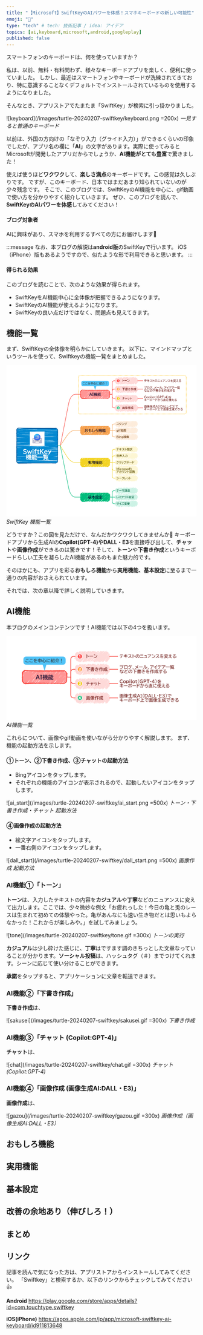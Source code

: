 ```yaml
---
title: "【Microsoft】SwiftKeyのAIパワーを体感！スマホキーボードの新しい可能性"
emoji: "🐢"
type: "tech" # tech: 技術記事 / idea: アイデア
topics: [ai,keyboard,microsoft,android,googleplay]
published: false
---
```

スマートフォンのキーボードは、何を使っていますか？

私は、以前、無料・有料問わず、様々なキーボードアプリを楽しく、便利に使っていました。
しかし、最近はスマートフォンやキーボードが洗練されてきており、特に意識することなくデフォルトでインストールされているものを使用するようになりました。

そんなとき、アプリストアでたまたま「SwiftKey」が検索に引っ掛かりました。

![keyboard](/images/turtle-20240207-swiftkey/keyboard.png =200x)
*一見すると普通のキーボード*

以前は、外国の方向けの「なぞり入力（グライド入力）」ができるくらいの印象でしたが、アプリ名の欄に「**AI**」の文字があります。実際に使ってみるとMicrosoftが開発したアプリだからでしょうか、**AI機能がとても豊富**で驚きました！

使えば使うほど**ワクワク**して、**楽しさ満点**のキーボードです。この感覚は久しぶりです。
ですが、このキーボード、日本ではまだあまり知られていないのが少々残念です。
そこで、このブログでは、SwiftKeyのAI機能を中心に、gif動画で使い方を分かりやすく紹介していきます。 ぜひ、このブログを読んで、**SwiftKeyのAIパワーを体感**してみてください！

#### ブログ対象者

AIに興味があり、スマホを利用するすべての方にお届けします🎁

:::message
なお、本ブログの解説は**android版**のSwiftKeyで行います。
iOS（iPhone）版もあるようですので、似たような形で利用できると思います。
:::

#### 得られる効果

このブログを読むことで、次のような効果が得られます。
- SwiftKeyをAI機能中心に全体像が把握できるようになります。
- SwiftKeyのAI機能が使えるようになります。
- SwiftKeyの良い点だけではなく、問題点も見えてきます。

## 機能一覧

まず、SwiftKeyの全体像を明らかにしていきます。
以下に、マインドマップというツールを使って、Swiftkeyの機能一覧をまとめました。

![swift_all_func](/images/turtle-20240207-swiftkey/swift_all_func.png)
*SwiftKey 機能一覧*

どうですか？この図を見ただけで、なんだかワクワクしてきませんか🤭
キーボードアプリから生成AIの**Copilot(GPT-4)**や**DALL・E3**を直接呼び出して、**チャット**や**画像作成**ができるのは驚きです！そして、**トーン**や**下書き作成**というキーボードらしい工夫を凝らしたAI機能があるのもまた魅力的です。

そのほかにも、アプリを彩る**おもしろ機能**から**実用機能、基本設定**に至るまで一通りの内容がおさえられています。

それでは、次の章以降で詳しく説明していきます。

## AI機能

本ブログのメインコンテンツです！AI機能では以下の4つを扱います。

![ai_func](/images/turtle-20240207-swiftkey/ai_func.png)
*AI機能一覧*

これらについて、画像やgif動画を使いながら分かりやすく解説します。
まず、機能の起動方法を示します。

#### ①トーン、②下書き作成、③チャットの起動方法

- Bingアイコンをタップします。
- それぞれの機能のアイコンが表示されるので、起動したいアイコンをタップします。

![ai_start](/images/turtle-20240207-swiftkey/ai_start.png =500x)
*トーン・下書き作成・チャット 起動方法*

#### ④画像作成の起動方法

- 絵文字アイコンをタップします。
- 一番右側のアイコンをタップします。

![dall_start](/images/turtle-20240207-swiftkey/dall_start.png =500x)
*画像作成 起動方法*

### AI機能①「トーン」

**トーン**は、入力したテキストの内容を**カジュアル**や**丁寧**などのニュアンスに変えて出力します。ここでは、少々微妙な例文「お疲れっした！今日の亀と兎のレースは生まれて初めての体験やった。亀があんなにも速い生き物だとは思いもよらなかった！これからが楽しみや。」を試してみましょう。

![tone](/images/turtle-20240207-swiftkey/tone.gif =300x)
*トーンの実行*

**カジュアル**は少し砕けた感じに、**丁寧**はですます調のきちっとした文章なっていることが分かります。**ソーシャル投稿**は、ハッシュタグ（＃）までつけてくれます。シーンに応じて使い分けることができます。

**承諾**をタップすると、アプリケーションに文章を転送できます。

### AI機能②「下書き作成」

**下書き作成**は、

![sakusei](/images/turtle-20240207-swiftkey/sakusei.gif =300x)
*下書き作成*

### AI機能③「チャット (Copilot:GPT-4)」

**チャット**は、

![chat](/images/turtle-20240207-swiftkey/chat.gif =300x)
*チャット (Copilot:GPT-4)*

### AI機能④「画像作成 (画像生成AI:DALL・E3)」

**画像作成**は、

![gazou](/images/turtle-20240207-swiftkey/gazou.gif =300x)
*画像作成（画像生成AI:DALL・E3）*

## おもしろ機能
## 実用機能
## 基本設定
## 改善の余地あり（伸びしろ！）
## まとめ

## リンク

記事を読んで気になった方は、アプリストアからインストールしてみてください。
「Swiftkey」と検索するか、以下のリンクからチェックしてみてください👍

**Android**
https://play.google.com/store/apps/details?id=com.touchtype.swiftkey

**iOS(iPhone)**
https://apps.apple.com/jp/app/microsoft-swiftkey-ai-keyboard/id911813648
